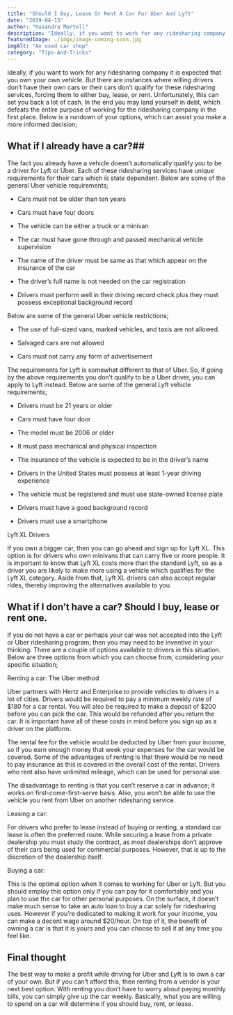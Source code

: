 ```yaml
---
title: "Should I Buy, Lease Or Rent A Car For Uber And Lyft"
date: "2019-04-13"
author: "Kasandra Martell"
description: "Ideally, if you want to work for any ridesharing company it is expected that you own your own vehicle."
featuredImage: ./imgs/image-coming-soon.jpg
imgAlt: "An used car shop"
category: "Tips-And-Tricks"
---
```


<!-- ![Markdown Logo](./imgs/image-coming-soon.jpg) -->

Ideally, if you want to work for any ridesharing company it is expected that you own your own vehicle. But there are instances where willing drivers don’t have their own cars or their cars don’t qualify for these ridesharing services, forcing them to either buy, lease, or rent. Unfortunately, this can set you back a lot of cash. In the end you may land yourself in debt, which defeats the entire purpose of working for the ridesharing company in the first place. Below is a rundown of your options, which can assist you make a more informed decision;

## What if I already have a car?##

The fact you already have a vehicle doesn’t automatically qualify you to be a driver for Lyft or Uber. Each of these ridesharing services have unique requirements for their cars which is state dependent. Below are some of the general Uber vehicle requirements;

- Cars must not be older than ten years

- Cars must have four doors

- The vehicle can be either a truck or a minivan

- The car must have gone through and passed mechanical vehicle supervision

- The name of the driver must be same as that which appear on the insurance of the car

- The driver’s full name is not needed on the car registration

- Drivers must perform well in their driving record check plus they must possess exceptional background record

Below are some of the general Uber vehicle restrictions;

- The use of full-sized vans, marked vehicles, and taxis are not allowed.

- Salvaged cars are not allowed

- Cars must not carry any form of advertisement

The requirements for Lyft is somewhat different to that of Uber. So, if going by the above requirements you don’t qualify to be a Uber driver, you can apply to Lyft instead. Below are some of the general Lyft vehicle requirements;

- Drivers must be 21 years or older

- Cars must have four door

- The model must be 2006 or older

- It must pass mechanical and physical inspection

- The insurance of the vehicle is expected to be in the driver’s name

- Drivers in the United States must possess at least 1-year driving experience

- The vehicle must be registered and must use state-owned license plate

- Drivers must have a good background record

- Drivers must use a smartphone

Lyft XL Drivers

If you own a bigger car, then you can go ahead and sign up for Lyft XL. This option is for drivers who own minivans that can carry five or more people. It is important to know that Lyft XL costs more than the standard Lyft, so as a driver you are likely to make more using a vehicle which qualifies for the Lyft XL category. Aside from that, Lyft XL drivers can also accept regular rides, thereby improving the alternatives available to you.

## What if I don’t have a car? Should I buy, lease or rent one.

If you do not have a car or perhaps your car was not accepted into the Lyft or Uber ridesharing program, then you may need to be inventive in your thinking. There are a couple of options available to drivers in this situation. Below are three options from which you can choose from, considering your specific situation;

Renting a car: The Uber method

Uber partners with Hertz and Enterprise to provide vehicles to drivers in a lot of cities. Drivers would be required to pay a minimum weekly rate of $180 for a car rental. You will also be required to make a deposit of $200 before you can pick the car. This would be refunded after you return the car. It is important have all of these costs in mind before you sign up as a driver on the platform.

The rental fee for the vehicle would be deducted by Uber from your income, so if you earn enough money that week your expenses for the car would be covered. Some of the advantages of renting is that there would be no need to pay insurance as this is covered in the overall cost of the rental. Drivers who rent also have unlimited mileage, which can be used for personal use.

The disadvantage to renting is that you can’t reserve a car in advance; it works on first-come-first-serve basis. Also, you won’t be able to use the vehicle you rent from Uber on another ridesharing service.

Leasing a car:

For drivers who prefer to lease instead of buying or renting, a standard car lease is often the preferred route. While securing a lease from a private dealership you must study the contract, as most dealerships don’t approve of their cars being used for commercial purposes. However, that is up to the discretion of the dealership itself.

Buying a car:

This is the optimal option when it comes to working for Uber or Lyft. But you should employ this option only if you can pay for it comfortably and you plan to use the car for other personal purposes. On the surface, it doesn’t make much sense to take an auto loan to buy a car solely for ridesharing uses. However if you’re dedicated to making it work for your income, you can make a decent wage around $20/hour. On top of it, the benefit of owning a car is that it is yours and you can choose to sell it at any time you feel like.

## Final thought

The best way to make a profit while driving for Uber and Lyft is to own a car of your own. But if you can’t afford this, then renting from a vendor is your next best option. With renting you don’t have to worry about paying monthly bills, you can simply give up the car weekly. Basically, what you are willing to spend on a car will determine if you should buy, rent, or lease.
